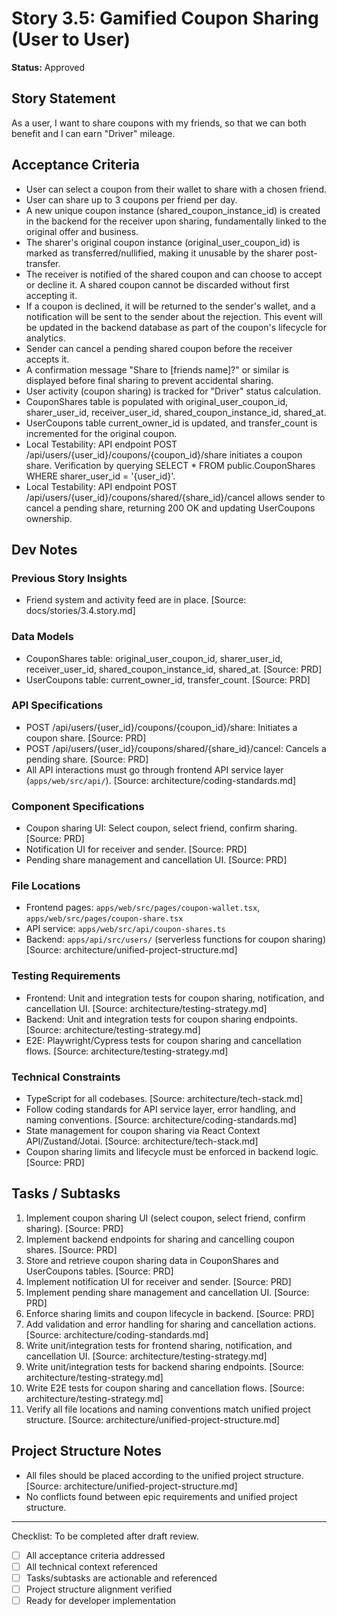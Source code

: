 # Story 3.5: Gamified Coupon Sharing (User to User)

**Status:** Approved

## Story Statement
As a user,
I want to share coupons with my friends,
so that we can both benefit and I can earn "Driver" mileage.

## Acceptance Criteria
- User can select a coupon from their wallet to share with a chosen friend.
- User can share up to 3 coupons per friend per day.
- A new unique coupon instance (shared_coupon_instance_id) is created in the backend for the receiver upon sharing, fundamentally linked to the original offer and business.
- The sharer's original coupon instance (original_user_coupon_id) is marked as transferred/nullified, making it unusable by the sharer post-transfer.
- The receiver is notified of the shared coupon and can choose to accept or decline it. A shared coupon cannot be discarded without first accepting it.
- If a coupon is declined, it will be returned to the sender's wallet, and a notification will be sent to the sender about the rejection. This event will be updated in the backend database as part of the coupon's lifecycle for analytics.
- Sender can cancel a pending shared coupon before the receiver accepts it.
- A confirmation message "Share to [friends name]?" or similar is displayed before final sharing to prevent accidental sharing.
- User activity (coupon sharing) is tracked for "Driver" status calculation.
- CouponShares table is populated with original_user_coupon_id, sharer_user_id, receiver_user_id, shared_coupon_instance_id, shared_at.
- UserCoupons table current_owner_id is updated, and transfer_count is incremented for the original coupon.
- Local Testability: API endpoint POST /api/users/{user_id}/coupons/{coupon_id}/share initiates a coupon share. Verification by querying SELECT * FROM public.CouponShares WHERE sharer_user_id = '{user_id}'.
- Local Testability: API endpoint POST /api/users/{user_id}/coupons/shared/{share_id}/cancel allows sender to cancel a pending share, returning 200 OK and updating UserCoupons ownership.

## Dev Notes
### Previous Story Insights
- Friend system and activity feed are in place. [Source: docs/stories/3.4.story.md]

### Data Models
- CouponShares table: original_user_coupon_id, sharer_user_id, receiver_user_id, shared_coupon_instance_id, shared_at. [Source: PRD]
- UserCoupons table: current_owner_id, transfer_count. [Source: PRD]

### API Specifications
- POST /api/users/{user_id}/coupons/{coupon_id}/share: Initiates a coupon share. [Source: PRD]
- POST /api/users/{user_id}/coupons/shared/{share_id}/cancel: Cancels a pending share. [Source: PRD]
- All API interactions must go through frontend API service layer (`apps/web/src/api/`). [Source: architecture/coding-standards.md]

### Component Specifications
- Coupon sharing UI: Select coupon, select friend, confirm sharing. [Source: PRD]
- Notification UI for receiver and sender. [Source: PRD]
- Pending share management and cancellation UI. [Source: PRD]

### File Locations
- Frontend pages: `apps/web/src/pages/coupon-wallet.tsx`, `apps/web/src/pages/coupon-share.tsx`
- API service: `apps/web/src/api/coupon-shares.ts`
- Backend: `apps/api/src/users/` (serverless functions for coupon sharing)
[Source: architecture/unified-project-structure.md]

### Testing Requirements
- Frontend: Unit and integration tests for coupon sharing, notification, and cancellation UI. [Source: architecture/testing-strategy.md]
- Backend: Unit and integration tests for coupon sharing endpoints. [Source: architecture/testing-strategy.md]
- E2E: Playwright/Cypress tests for coupon sharing and cancellation flows. [Source: architecture/testing-strategy.md]

### Technical Constraints
- TypeScript for all codebases. [Source: architecture/tech-stack.md]
- Follow coding standards for API service layer, error handling, and naming conventions. [Source: architecture/coding-standards.md]
- State management for coupon sharing via React Context API/Zustand/Jotai. [Source: architecture/tech-stack.md]
- Coupon sharing limits and lifecycle must be enforced in backend logic. [Source: PRD]

## Tasks / Subtasks
1. Implement coupon sharing UI (select coupon, select friend, confirm sharing). [Source: PRD]
2. Implement backend endpoints for sharing and cancelling coupon shares. [Source: PRD]
3. Store and retrieve coupon sharing data in CouponShares and UserCoupons tables. [Source: PRD]
4. Implement notification UI for receiver and sender. [Source: PRD]
5. Implement pending share management and cancellation UI. [Source: PRD]
6. Enforce sharing limits and coupon lifecycle in backend. [Source: PRD]
7. Add validation and error handling for sharing and cancellation actions. [Source: architecture/coding-standards.md]
8. Write unit/integration tests for frontend sharing, notification, and cancellation UI. [Source: architecture/testing-strategy.md]
9. Write unit/integration tests for backend sharing endpoints. [Source: architecture/testing-strategy.md]
10. Write E2E tests for coupon sharing and cancellation flows. [Source: architecture/testing-strategy.md]
11. Verify all file locations and naming conventions match unified project structure. [Source: architecture/unified-project-structure.md]

## Project Structure Notes
- All files should be placed according to the unified project structure. [Source: architecture/unified-project-structure.md]
- No conflicts found between epic requirements and unified project structure.

---

Checklist: To be completed after draft review.
- [ ] All acceptance criteria addressed
- [ ] All technical context referenced
- [ ] Tasks/subtasks are actionable and referenced
- [ ] Project structure alignment verified
- [ ] Ready for developer implementation 